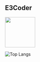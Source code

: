 ## E3Coder


<div id="header">
  <img src="https://media.giphy.com/media/M9gbBd9nbDrOTu1Mqx/giphy.gif" width="100"/>
</div>

![Top Langs](https://github-readme-stats.vercel.app/api/top-langs/?username=knonE3&langs_count=8)
